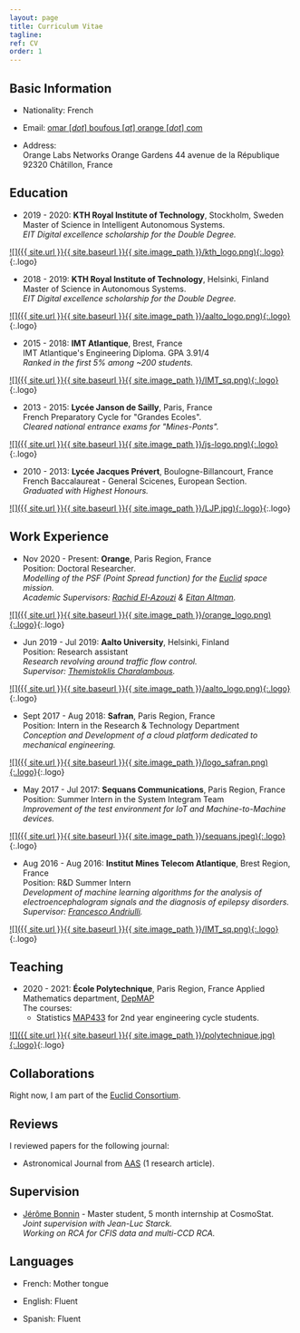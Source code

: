 ```yaml
---
layout: page
title: Curriculum Vitae
tagline:
ref: CV
order: 1
---
```


## Basic Information

* Nationality: French  

* Email: [omar [*dot*] boufous [*at*] orange [*dot*] com](mailto:omar.boufous@orange.com)

* Address:   
    Orange Labs Networks
    Orange Gardens
    44 avenue de la République
    92320 Châtillon, France

## Education

<div class="begin-examples"></div>

* 2019 - 2020: **KTH Royal Institute of Technology**, Stockholm, Sweden  
    Master of Science in Intelligent Autonomous Systems.<br/>
    _EIT Digital excellence scholarship for the Double Degree._

[![]({{ site.url }}{{ site.baseurl }}{{ site.image_path }}/kth_logo.png){:.logo}](http://kth.se){:.logo}


* 2018 - 2019: **KTH Royal Institute of Technology**, Helsinki, Finland  
    Master of Science in Autonomous Systems.<br/>
    _EIT Digital excellence scholarship for the Double Degree._
    
[![]({{ site.url }}{{ site.baseurl }}{{ site.image_path }}/aalto_logo.png){:.logo}](http://aalto.fi){:.logo}

<div style="clear: both;"></div>

* 2015 - 2018: **IMT Atlantique**, Brest, France  
    IMT Atlantique's Engineering Diploma. GPA 3.91/4<br/>
    _Ranked in the first 5% among ~200 students._

[![]({{ site.url }}{{ site.baseurl }}{{ site.image_path }}/IMT_sq.png){:.logo}](https://www.imt-atlantique.fr/fr){:.logo}

<div style="clear: both;"></div>

* 2013 - 2015: **Lycée Janson de Sailly**, Paris, France    
    French Preparatory Cycle for "Grandes Ecoles".<br/>
    _Cleared national entrance exams for "Mines-Ponts"._  

[![]({{ site.url }}{{ site.baseurl }}{{ site.image_path }}/js-logo.png){:.logo}](https://www.janson-de-sailly.fr/){:.logo}


* 2010 - 2013: **Lycée Jacques Prévert**, Boulogne-Billancourt, France    
    French Baccalaureat - General Scicenes, European Section.<br/>
    _Graduated with Highest Honours._  
    
[![]({{ site.url }}{{ site.baseurl }}{{ site.image_path }}/LJP.jpg){:.logo}](http://www.lyc-prevert-boulogne.ac-versailles.fr/){:.logo}


<!-- <div class="end-examples"></div> -->
<div style="clear: both;"></div>

## Work Experience


* Nov 2020 - Present: **Orange**, Paris Region, France  
    Position: Doctoral Researcher.  
    _Modelling of the PSF (Point Spread function) for the [Euclid](https://www.euclid-ec.org) space mission._  
    _Academic Supervisors: [Rachid El-Azouzi](https://scholar.google.com/citations?user=Tvto5qkAAAAJ&hl=en) & [Eitan Altman](https://www-sop.inria.fr/members/Eitan.Altman/)._


[![]({{ site.url }}{{ site.baseurl }}{{ site.image_path }}/orange_logo.png){:.logo}](http://www.orange.com){:.logo}

<div style="clear: both;"></div>

* Jun 2019 - Jul 2019: **Aalto University**, Helsinki, Finland  
    Position: Research assistant  
    _Research revolving around traffic flow control._  
    _Supervisor: [Themistoklis Charalambous](https://themistoklis.org/)._

[![]({{ site.url }}{{ site.baseurl }}{{ site.image_path }}/aalto_logo.png){:.logo}](https://www.aalto.fi){:.logo}

<div style="clear: both;"></div>

* Sept 2017 - Aug 2018: **Safran**, Paris Region, France  
    Position: Intern in the Research & Technology Department   
    _Conception and Development of a cloud platform dedicated to mechanical engineering._  

[![]({{ site.url }}{{ site.baseurl }}{{ site.image_path }}/logo_safran.png){:.logo}](http://www.safran-group.com){:.logo}

<div style="clear: both;"></div>

* May 2017 - Jul 2017: **Sequans Communications**, Paris Region, France    
    Position: Summer Intern in the System Integram Team   
    _Improvement of the test environment for IoT and Machine-to-Machine devices._  

[![]({{ site.url }}{{ site.baseurl }}{{ site.image_path }}/sequans.jpeg){:.logo}](https://www.sequans.com/){:.logo}

* Aug 2016 - Aug 2016: **Institut Mines Telecom Atlantique**, Brest Region, France    
    Position: R&D Summer Intern  
    _Development of machine learning algorithms for the analysis of electroencephalogram signals and the diagnosis of epilepsy disorders._ 
    _Supervisor: [Francesco Andriulli](https://scholar.google.it/citations?user=szBc-d8AAAAJ&hl=it)._
    
[![]({{ site.url }}{{ site.baseurl }}{{ site.image_path }}/IMT_sq.png){:.logo}](https://www.imt-atlantique.fr/fr){:.logo}


<div style="clear: both;"></div>


## Teaching

* 2020 - 2021: **École Polytechnique**,  Paris Region, France
    Applied Mathematics department, [DepMAP](https://portail.polytechnique.edu/mathematiquesappliquees/fr)  
    The courses:
    - Statistics [MAP433](https://moodle.polytechnique.fr/enrol/index.php?id=9662) for 2nd year engineering cycle students.  

[![]({{ site.url }}{{ site.baseurl }}{{ site.image_path }}/polytechnique.jpg){:.logo}](https://www.polytechnique.edu/en){:.logo}

<div class="end-examples"></div>

## Collaborations

Right now, I am part of the [Euclid Consortium](https://www.euclid-ec.org).  


## Reviews

I reviewed papers for the following journal:  
* Astronomical Journal from [AAS](https://journals.aas.org/astronomical-journal/) (1 research article).

## Supervision

* [Jérôme Bonnin](https://www.linkedin.com/in/jérôme-bonnin-338260161/) - Master student, 5 month internship at CosmoStat.  
    _Joint supervision with Jean-Luc Starck._  
    _Working on RCA for CFIS data and multi-CCD RCA._  

## Languages

* French: Mother tongue

* English: Fluent

* Spanish: Fluent
